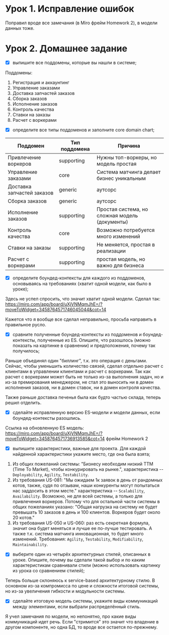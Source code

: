 # Урок 1. Исправление ошибок

Поправил вроде все замечания (в Miro фрейм Homework 2), в модели данных тоже.

# Урок 2. Домашнее задание

- [x] выпишите все поддомены, которые вы нашли в системе;

Поддомены:

1. Регистрация и аккаунтинг
2. Управление заказами
3. Доставка запчастей заказов
4. Сборка заказов
5. Исполнение заказов
6. Контроль качества
7. Ставки на заказы
8. Расчет с воркерами

- [x] определите все типы поддоменов и заполните core domain chart;

 Поддомен | Тип поддомена | Причина
----------|---------------|---------
Привлечение воркеров | supporting | Нужны топ-воркеры, но модель простая
Управление заказами | core | Система матчинга делает бизнес уникальным 
Доставка запчастей заказов | generic | аутсорс
Сборка заказов | generic | аутсорс
Исполнение заказов | supporting | Простая система, но сложная модель (документы)
Контроль качества | core | Возможно потребуется много изменений
Ставки на заказы | supporting | Не меняется, простая в реализации
Расчет с воркерами | supporting | простая модель, но важно для бизнеса

- [x] определите боундед-контексты для каждого из поддоменов, основываясь на требованиях (хватит одной модели, как было в уроке);

Здесь не успел спросить, что значит хватит одной модели. Сделал так: https://miro.com/app/board/uXjVNMqmJhE=/?moveToWidget=3458764571746045044&cot=14

Кажется что я вообще все сделал неправильно, просьба направить в правильное русло.


- [x] сравните полученные боундед-контексты из поддоменов и боундед-контексты, полученные из ES. Опишите, что разошлось (можно показать на картинке в сравнении) и предположения, почему так получилось;

Раньше объединял один "биллинг", т.к. это операция с деньгами. Сейчас, чтобы уменьшить количество связей, сделал отдельно расчет с клиентами в управлении клиентами и расчет с воркерами. Так как расчет с воркерами может быть не только из-за выполнения задач, но и из-за премирования менеджером, не стал это выносить ни в домен исполнения заказов, ни в домен ставок, ни в домен контроля качества.

Также раньше доставка печенья была как будто частью склада, теперь решил отделить. 


- [x] сделайте исправленную версию ES-модели и модели данных, если боундед-контексты разошлись.

Ссылка на обновленную ES модель: https://miro.com/app/board/uXjVNMqmJhE=/?moveToWidget=3458764571736913585&cot=14 фрейм Homework 2


- [x] выпишите характеристики, важные для проекта. Для каждой найденной характеристики укажите место, где она была взята;

1. Из общих пожеланий системы: "Бизнесу необходим низкий ТТМ (Time To Market), чтобы конкурировать на рынке.", характеристика -- `Deployability`, `Agility`, `Testability`.
2. Из требования US-081: "Мы ожидаем 1к заявок в день от рандомных котов, также, судя по отзывам, наши конкуренты могут попытаться нас заддосить в этом месте." характеристика -- `Scalability`, `Availability`. Возможно, не для всей системы, а только для привлечения воркеров. Потому что для остальной части системы в общих пожеланиях указано: "Общая нагрузка на систему не будет превышать 10 заказов в день и 100 клиентов. Воркеров будет около 20 котов."
3. Из требования US-050 и US-060: раз есть секретная формула, значит она будет меняться и лучше ее по-лучше тестировать. А также т.к. система матчинга инновационная, то будет много изменений. Требования: `Agility`, `Testability`, `Modifiability`, `Maintainability`.


- [x] выберите один из четырёх архитектурных стилей, описанных в уроке. Опишите, почему вы сделали такой выбор и по каким характеристикам сравнивали стили (можно использовать картинку из урока со сравнением стилей);

Теперь больше склоняюсь к service-based архитектурному стилю. В основном из-за компромисса по цене и сложности итоговой системы, но из-за увеличения гибкости и модульности системы.


- [x] сделайте итоговую модель системы, укажите виды коммуникаций между элементами, если выбрали распределённый стиль.

Я учел замечания по модели, но непонятно, про какие виды коммуникаций идет речь. Если "стримится" это значит что владение в другом компоненте, но одна БД, то вроде все остается по-прежнему.